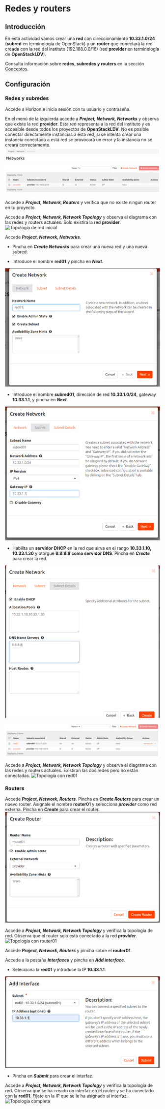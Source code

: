 # Redes y routers
## Introducción
En está actividad vamos crear una **red** con direccionamiento **10.33.1.0/24** (**subred** en terminología de OpenStack) y un **router** que conectará la red creada con la red del instituto (192.168.0.0/16) (red **provider** en terminología de **OpenStackLDV**).

Consulta información sobre **redes, subredes y routers** en la sección [Conceptos](../../../09-Conceptos/Conceptos.md#redes-y-dispositivos-de-red).
## Configuración
### Redes y subredes

Accede a Horizon e Inicia sesión con tu usuario y contraseña.

En el menú de la izquierda accede a ***Project, Network, Networks*** y observa que existe la red **provider**. Esta red representa a la red del instituto y es accesible desde todos los proyectos de **OpenStackLDV**. No es posible conectar directamente instancias a esta red, si se intenta crear una instancia conectada a está red se provocará un error y la instancia no se creará correctamente.
![Red provider](img/provider.png)

Accede a ***Project, Network, Routers*** y verifica que no existe ningún router en tu proyecto.

Accede a ***Project, Network, Network Topology*** y observa el diagrama con las redes y routers actuales. Solo existirá la red **provider**.
![Topología de red inicial](img/topología_inicial.png)

Accede ***Project, Network, Networks***.

- Pincha en ***Create Networks*** para crear una nueva red y una nueva subred.

- Introduce el nombre **red01** y pincha en ***Next***.

![Red](img/red01.png)

- Introduce el nombre **subred01**, dirección de red **10.33.1.0/24**, gateway **10.33.1.1**, y pincha en ***Next***.

![Red](img/subred01.png)

- Habilita un **servidor DHCP** en la red que sirva en el rango **10.33.1.10, 10.33.1.30** y otorgue **8.8.8.8 como servidor DNS**. Pincha en ***Create*** para crear la red.

![Servidor DHCP](img/dhcp01.png)

![Red creada](img/red01_creada.png)

Accede a ***Project, Network, Network Topology*** y observa el diagrama con las redes y routers actuales. Existiran las dos redes pero no están conectadas.
![Topología con red01](img/topología_red01creada.png)

### Routers

Accede ***Project, Network, Routers***. Pincha en ***Create Routers*** para crear un nuevo router. Asígnale el nombre **router01** y selecciona ***provider*** como red externa. Pincha en ***Create*** para crear el router.
![Router01](img/router01.png)

Accede a ***Project, Network, Network Topology***  y verifica la topología de red. Observa que el router solo está conectado a la red ***provider***.
![Topología con router01](img/topología_router01creado.png)

Accede ***Project, Network, Routers*** y pincha sobre el **router01**.

Accede a la pestaña ***Interfaces*** y pincha en ***Add interface***.

- Selecciona la **red01** y introduce la IP **10.33.1.1**.

![Interfaz del router01](img/interface.png)

- Pincha en ***Submit*** para crear el interfaz.

Accede a ***Project, Network, Network Topology***  y verifica la topología de red. Observa que se ha creado un interfaz en el router y se ha conectado con la **red01**. Fíjate en la IP que se le ha asignado al interfaz.
![Topología completa](img/topología_completa.png)